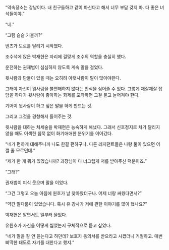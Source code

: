 “약속장소는 강남이다. 내 친구들하고 같이 마신다고 해서 너무 부담 갖지 마. 다 좋은 녀석들이야.”

“네.”

“그럼 슬슬 가볼까?”

벤츠가 도로를 달리기 시작했다.

조수석에 앉은 박재현은 자리에 걸맞게 조수의 역할을 충실히 했다.

운전하는 권재범이 심심하지 않도록 계속 말을 걸었다.

윗사람과 단둘이 있을 때는 오히려 아랫사람이 말이 많아야한다.

그래야 자신이 윗사람을 불편해하지 않다는 인식을 심어줄 수 있다. 그렇게 재잘재잘 잡담을 하다가 윗사람이 좋아하는 화제를 포착하면 그걸 물고 늘어져야 한다.

기어이 윗사람이 하고 싶은 말을 하게 만드는 것.

그리고 그것을 경청해서 들어주는 것.

윗사람을 대하는 처세술을 박재현은 능숙하게 해냈다. 그래서 신호정지로 차가 달리지 않을 때도 어색한 침묵 없이 화기애애한 분위기를 이어갔다.

“네가 편하게 대해주니까 나도 한결 편하구나. 다른 레지던트들은 나랑 둘이 있으면 어쩔 줄 모르던데.”

“제가 한 게 뭐가 있겠습니까? 과장님이 다 너그럽게 저를 받아주신 덕분이죠.”

“그래?”

권재범이 피식 웃으며 말을 이었다.

“그건 그렇고 오늘 아침에 원호가 날 찾아왔더구나. 어제 너랑 싸웠다면서?”

“약간 말다툼이 있었습니다. 혹시 유 강사가 저에 관한 이야기를 많이 했나요?”

박재현은 알면서도 일부러 물었다.

유원호가 자신을 어떻게 씹었는지 구체적으로 듣고 싶었다.

“네가 말을 잘 안 듣는다고 하던데? 보호자 동의서를 받으라고 시켰더니 거절하고. 매번 삐딱한 태도로 자기를 대한다고 했지.”